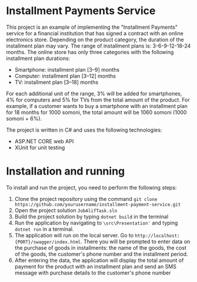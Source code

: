 # Installment Payments Service

This project is an example of implementing the "Installment Payments" service for a financial institution that has signed a contract with an online electronics store. Depending on the product category, the duration of the installment plan may vary. The range of installment plans is: 3-6-9-12-18-24 months. The online store has only three categories with the following installment plan durations:

- Smartphone: installment plan [3–9] months
- Computer: installment plan [3–12] months
- TV: installment plan [3–18] months

For each additional unit of the range, 3% will be added for smartphones, 4% for computers and 5% for TVs from the total amount of the product. For example, if a customer wants to buy a smartphone with an installment plan for 18 months for 1000 somoni, the total amount will be 1060 somoni (1000 somoni + 6%).

The project is written in C# and uses the following technologies:

- ASP.NET CORE web API
- XUnit for unit testing

# Installation and running

To install and run the project, you need to perform the following steps:

1. Clone the project repository using the command `git clone https://github.com/yourusername/installment-payment-service.git`
2. Open the project solution `JobAlifTask.sln`
3. Build the project solution by typing `dotnet build` in the terminal
4. Run the application by navigating to `\src\Presentation'` and typing `dotnet run` in a terminal.
5. The application will run on the local server. Go to `http://localhost:{PORT}/swagger/index.html`. There you will be prompted to enter data on the purchase of goods in installments: the name of the goods, the cost of the goods, the customer's phone number and the installment period.
6. After entering the data, the application will display the total amount of payment for the product with an installment plan and send an SMS message with purchase details to the customer's phone number
